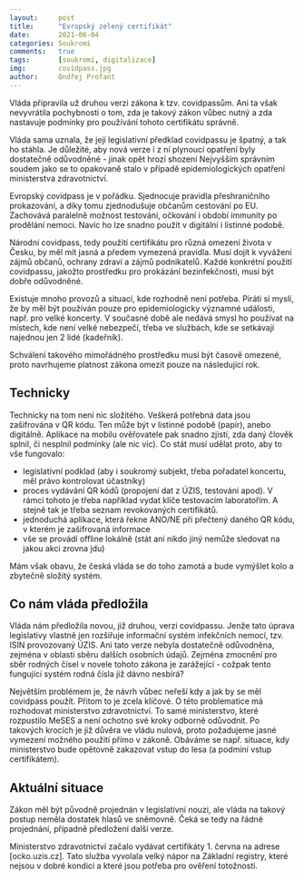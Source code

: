 ```yaml
---
layout:     post
title:      "Evropský zelený certifikát"
date:       2021-06-04
categories: Soukromí
comments:   true
tags:       [soukromí, digitalizace]
img:        covidpass.jpg
author:     Ondřej Profant
---
```


Vláda připravila už druhou verzi zákona k tzv. covidpassům. Ani ta však nevyvrátila pochybnosti o tom, zda je takový zákon vůbec nutný a zda nastavuje podmínky pro používání tohoto certifikátu správně.

<!--more-->

Vláda sama uznala, že její legislativní předklad covidpassu je špatný, a tak ho stáhla. Je důležité, aby nová verze i z ní plynoucí opatření byly dostatečně odůvodněné - jinak opět hrozí shození Nejvyšším správním soudem jako se to opakovaně stalo v případě epidemiologických opatření ministerstva zdravotnictví.

Evropský covidpass je v pořádku. Sjednocuje pravidla přeshraničního prokazování, a díky tomu zjednodušuje občanům cestování po EU. Zachovává paralelně možnost testování, očkování i období immunity po prodělání nemoci. Navíc ho lze snadno použít v digitální i listinné podobě.

Národní covidpass, tedy použití certifikátu pro různá omezení života v Česku, by měl mít jasná a předem vymezená pravidla. Musí dojít k vyvážení zájmů občanů, ochrany zdraví a zájmů podnikatelů. Každé konkrétní použití covidpassu, jakožto prostředku pro prokázání bezinfekčnosti, musí být dobře odůvodněné.

Existuje mnoho provozů a situací, kde rozhodně není potřeba. Piráti si myslí, že by měl být používán pouze pro epidemiologicky významné události, např. pro velké koncerty. V současné době ale nedává smysl ho používat na místech, kde není velké nebezpečí, třeba ve službách, kde se setkávají najednou jen 2 lidé (kadeřník).

Schválení takového mimořádného prostředku musí být časově omezené, proto navrhujeme platnost zákona omezit pouze na následující rok.

## Technicky

Technicky na tom není nic složitého. Veškerá potřebná data jsou zašifrována v QR kódu. Ten může být v listinné podobě (papír), anebo digitálně. Aplikace na mobilu ověřovatele pak snadno zjistí, zda daný člověk splnil, či nesplnil podmínky (ale nic víc). Co stát musí udělat proto, aby to vše fungovalo:

- legislativní podklad (aby i soukromý subjekt, třeba pořadatel koncertu, měl právo kontrolovat účastníky)
- proces vydávání QR kódů (propojení dat z ÚZIS, testování apod). V rámci tohoto je třeba například vydat klíče testovacím laboratořím. A stejně tak je třeba seznam revokovaných certifikátů.
- jednoduchá aplikace, která řekne ANO/NE při přečtený daného QR kódu, v kterém je zašifrovaná informace
- vše se provádí offline lokálně (stát ani nikdo jiný nemůže sledovat na jakou akci zrovna jdu)

Mám však obavu, že česká vláda se do toho zamotá a bude vymýšlet kolo a zbytečně složitý systém.

## Co nám vláda předložila

Vláda nám předložila novou, již druhou, verzi covidpassu. Jenže tato úprava legislativy vlastně jen rozšiřuje informační systém infekčních nemocí, tzv. ISIN provozovaný ÚZIS. Ani tato verze nebyla dostatečně odůvodněna, zejména v oblasti sběru dalších osobních údajů. Zejména zmocnění pro sběr rodných čísel v novele tohoto zákona je zarážející - cožpak tento fungující systém rodná čísla již dávno nesbírá?

Největším problémem je, že návrh vůbec neřeší kdy a jak by se měl covidpass použít. Přitom to je zcela klíčové. O této problematice má rozhodovat ministerstvo zdravotnictví. To samé ministerstvo, které rozpustilo MeSES a není ochotno své kroky odborně odůvodnit. Po takových krocích je již důvěra ve vládu nulová, proto požadujeme jasné vymezení možného použití přímo v zákoně. Obáváme se např. situace, kdy ministerstvo bude opětovně zakazovat vstup do lesa (a podmíní vstup certifikátem).


## Aktuální situace

Zákon měl být původně projednán v legislativní nouzi, ale vláda na takový postup neměla dostatek hlasů ve sněmovně. Čeká se tedy na řádné projednání, případně předložení další verze.

Ministerstvo zdravotnictví začalo vydávat certifikáty 1. června na adrese [ocko.uzis.cz]. Tato služba vyvolala velký nápor na Základní registry, které nejsou v dobré kondici a které jsou potřeba pro ověření totožnosti.
